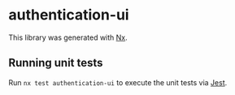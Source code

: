 # authentication-ui

This library was generated with [Nx](https://nx.dev).

## Running unit tests

Run `nx test authentication-ui` to execute the unit tests via [Jest](https://jestjs.io).
